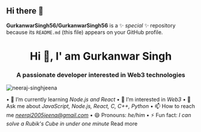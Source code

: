 ## Hi there 👋

**GurkanwarSingh56/GurkanwarSingh56** is a ✨ _special_ ✨ repository because its `README.md` (this file) appears on your GitHub profile.

<h1 align="center">Hi 👋, I' am Gurkanwar Singh</h1>
<h3 align="center">A passionate developer interested in Web3 technologies</h3>

<p align="left"> <img src="https://komarev.com/ghpvc/?username=neeraj-singhjeena&label=Profile%20views&color=0e75b6&style=flat" alt="neeraj-singhjeena" /> </p>

•⁠  ⁠🌱 I’m currently learning *Node.js and React*
•⁠  ⁠👀 I’m interested in *Web3*
•⁠  ⁠💬 Ask me about *JavaScript, Node.js, React, C, C++, Python*
•⁠  ⁠📫 How to reach me *neeraj2005jeena@gmail.com*
•⁠  ⁠😄 Pronouns: *he/him*
•⁠  ⁠⚡ Fun fact: *I can solve a Rubik's Cube in under one minute*
‎Read more
